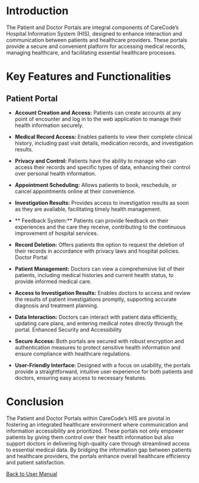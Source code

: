 # Introduction

The Patient and Doctor Portals are integral components of CareCode’s Hospital Information System (HIS), designed to enhance interaction and communication between patients and healthcare providers. These portals provide a secure and convenient platform for accessing medical records, managing healthcare, and facilitating essential healthcare processes.

# Key Features and Functionalities

## Patient Portal

* **Account Creation and Access:** Patients can create accounts at any point of encounter and log in to the web application to manage their health information securely.

* **Medical Record Access:** Enables patients to view their complete clinical history, including past visit details, medication records, and investigation results.

* **Privacy and Control:** Patients have the ability to manage who can access their records and specific types of data, enhancing their control over personal health information.

* **Appointment Scheduling:** Allows patients to book, reschedule, or cancel appointments online at their convenience.

* **Investigation Results:** Provides access to investigation results as soon as they are available, facilitating timely health management.

* ** Feedback System:** Patients can provide feedback on their experiences and the care they receive, contributing to the continuous improvement of hospital services.

* **Record Deletion:** Offers patients the option to request the deletion of their records in accordance with privacy laws and hospital policies.
Doctor Portal

* **Patient Management:** Doctors can view a comprehensive list of their patients, including medical histories and current health status, to provide informed medical care.

* **Access to Investigation Results:** Enables doctors to access and review the results of patient investigations promptly, supporting accurate diagnosis and treatment planning.

* **Data Interaction:** Doctors can interact with patient data efficiently, updating care plans, and entering medical notes directly through the portal.
Enhanced Security and Accessibility

* **Secure Access:** Both portals are secured with robust encryption and authentication measures to protect sensitive health information and ensure compliance with healthcare regulations.

* **User-Friendly Interface:** Designed with a focus on usability, the portals provide a straightforward, intuitive user experience for both patients and doctors, ensuring easy access to necessary features.

# Conclusion

The Patient and Doctor Portals within CareCode’s HIS are pivotal in fostering an integrated healthcare environment where communication and information accessibility are prioritized. These portals not only empower patients by giving them control over their health information but also support doctors in delivering high-quality care through streamlined access to essential medical data. By bridging the information gap between patients and healthcare providers, the portals enhance overall healthcare efficiency and patient satisfaction.


[Back to User Manual](https://github.com/hmislk/hmis/wiki/User-Manual)